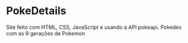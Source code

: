 # PokeDetails
Site feito com HTML, CSS, JavaScript e usando a API pokeapi.
Pokedex com as 9 gerações de Pokemon
